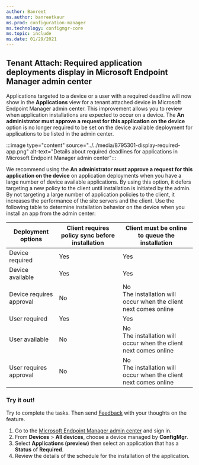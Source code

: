 ```yaml
---
author: Banreet
ms.author: banreetkaur
ms.prod: configuration-manager
ms.technology: configmgr-core
ms.topic: include
ms.date: 01/29/2021
---
```

## <a name="bkmk_apps"></a> Tenant Attach: Required application deployments display in Microsoft Endpoint Manager admin center
<!--8795301-->
Applications targeted to a device or a user with a required deadline will now show in the **Applications** view for a tenant attached device in Microsoft Endpoint Manager admin center. This improvement allows you to review when application installations are expected to occur on a device. The **An administrator must approve a request for this application on the device** option is no longer required to be set on the device available deployment for applications to be listed in the admin center.

:::image type="content" source="../../media/8795301-display-required-app.png" alt-text="Details about required deadlines for applications in Microsoft Endpoint Manager admin center":::

We recommend using the **An administrator must approve a request for this application on the device** on application deployments when you have a large number of device available applications. By using this option, it defers targeting a new policy to the client until installation is initiated by the admin. By not targeting a large number of application policies to the client, it increases the performance of the site servers and the client. Use the following table to determine installation behavior on the device when you install an app from the admin center:

|Deployment options|Client requires policy sync before installation|Client must be online to queue the installation|
|--|--|--|
|Device required| Yes| Yes|
|Device available| Yes|Yes|
|Device requires approval|No |No </br> The installation will occur when the client next comes online |
|User required|Yes|Yes|
User available|No|No </br> The installation will occur when the client next comes online|
|User requires approval| No|No </br> The installation will occur when the client next comes online|
### Try it out!

Try to complete the tasks. Then send [Feedback](../../../../understand/product-feedback.md) with your thoughts on the feature.

1. Go to the [Microsoft Endpoint Manager admin center](https://endpoint.microsoft.com/) and sign in.
1. From **Devices** > **All devices**, choose a device managed by **ConfigMgr**.
1. Select **Applications (preview)** then select an application that has a **Status** of **Required**.
1. Review the details of the schedule for the installation of the application.
